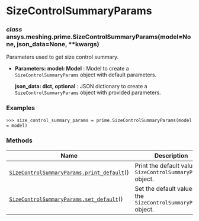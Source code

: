 # SizeControlSummaryParams



### *class* ansys.meshing.prime.SizeControlSummaryParams(model=None, json_data=None, \*\*kwargs)

Parameters used to get size control summary.

* **Parameters:**
  **model: Model**
  : Model to create a `SizeControlSummaryParams` object with default parameters.

  **json_data: dict, optional**
  : JSON dictionary to create a `SizeControlSummaryParams` object with provided parameters.

### Examples

```pycon
>>> size_control_summary_params = prime.SizeControlSummaryParams(model = model)
```

<!-- !! processed by numpydoc !! -->

### Methods

| Name | Description |
|--------------------------------------------------------------------------------------------------------------------------------------------------------------------------|------------------------------------------------------------------|
| [`SizeControlSummaryParams.print_default`](ansys.meshing.prime.SizeControlSummaryParams.print_default.md#ansys.meshing.prime.SizeControlSummaryParams.print_default)()   | Print the default values of `SizeControlSummaryParams` object.   |
| [`SizeControlSummaryParams.set_default`](ansys.meshing.prime.SizeControlSummaryParams.set_default.md#ansys.meshing.prime.SizeControlSummaryParams.set_default)()         | Set the default values of the `SizeControlSummaryParams` object. |

